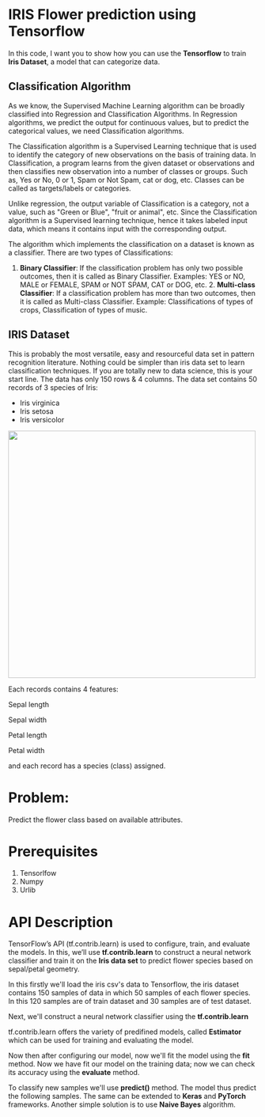 # IRIS Flower prediction using Tensorflow
In this code, I want you to show how you can use the **Tensorflow** to train **Iris Dataset**, a model that can categorize data.

## Classification Algorithm

As we know, the Supervised Machine Learning algorithm can be broadly classified into Regression and Classification Algorithms. In Regression algorithms, we predict the output for continuous values, but to predict the categorical values, we need Classification algorithms.

The Classification algorithm is a Supervised Learning technique that is used to identify the category of new observations on the basis of training data. In Classification, a program learns from the given dataset or observations and then classifies new observation into a number of classes or groups. Such as, Yes or No, 0 or 1, Spam or Not Spam, cat or dog, etc. Classes can be called as targets/labels or categories.

Unlike regression, the output variable of Classification is a category, not a value, such as "Green or Blue", "fruit or animal", etc. Since the Classification algorithm is a Supervised learning technique, hence it takes labeled input data, which means it contains input with the corresponding output.

The algorithm which implements the classification on a dataset is known as a classifier. There are two types of Classifications:

   1.  **Binary Classifier**: If the classification problem has only two possible outcomes, then it is called as Binary Classifier.
       Examples: YES or NO, MALE or FEMALE, SPAM or NOT SPAM, CAT or DOG, etc.
    2. **Multi-class Classifier**: If a classification problem has more than two outcomes, then it is called as Multi-class Classifier.
       Example: Classifications of types of crops, Classification of types of music.

## IRIS Dataset
This is probably the most versatile, easy and resourceful data set in pattern recognition literature. Nothing could be simpler than iris data set to learn classification techniques. If you are totally new to data science, this is your start line. The data has only 150 rows & 4 columns.
The data set contains 50 records of 3 species of Iris:
- Iris virginica 
- Iris setosa
- Iris versicolor
<img style="float: center;" width = 500px; src="http://python.astrotech.io/_images/iris-flowers.png"/>

Each records contains 4 features:

Sepal length

Sepal width

Petal length

Petal width

and each record has a species (class) assigned.

# Problem:
Predict the flower class based on available attributes.

# Prerequisites
1. Tensorlfow
2. Numpy
3. Urlib

# API Description
TensorFlow’s API (tf.contrib.learn) is used to configure, train, and evaluate the models. In this, we’ll use **tf.contrib.learn** to construct a neural network classifier and train it on the **Iris data set** to predict flower species based on sepal/petal geometry.

In this firstly we'll load the iris csv's data to Tensorflow, the iris dataset contains 150 samples of data in which 50 samples of each flower species. In this 120 samples are of train dataset and 30 samples are of test dataset.

Next, we'll construct a neural network classifier using the **tf.contrib.learn**

tf.contrib.learn offers the variety of predifined models, called **Estimator** which can be used for training and evaluating the model.

Now then after configuring our model, now we'll fit the model using the **fit** method. Now we have fit our model on the training data; now we can check its accuracy using the **evaluate** method.

To classify new samples we'll use **predict()** method. The model thus predict the following samples.
The same can be extended to **Keras** and **PyTorch** frameworks.
Another simple solution is to use **Naive Bayes** algorithm.
